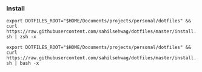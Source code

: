 ### Install
`export DOTFILES_ROOT="$HOME/Documents/projects/personal/dotfiles" && curl https://raw.githubusercontent.com/sahilsehwag/dotfiles/master/install.sh | zsh -x`

`export DOTFILES_ROOT="$HOME/Documents/projects/personal/dotfiles" && curl https://raw.githubusercontent.com/sahilsehwag/dotfiles/master/install.sh | bash -x`
